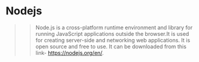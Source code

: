 # Nodejs

>> Node.js is a cross-platform runtime environment and library for running JavaScript applications outside the browser.It is used for creating server-side and networking web applications. It is open source and free to use. It can be downloaded from this link- https://nodejs.org/en/.
